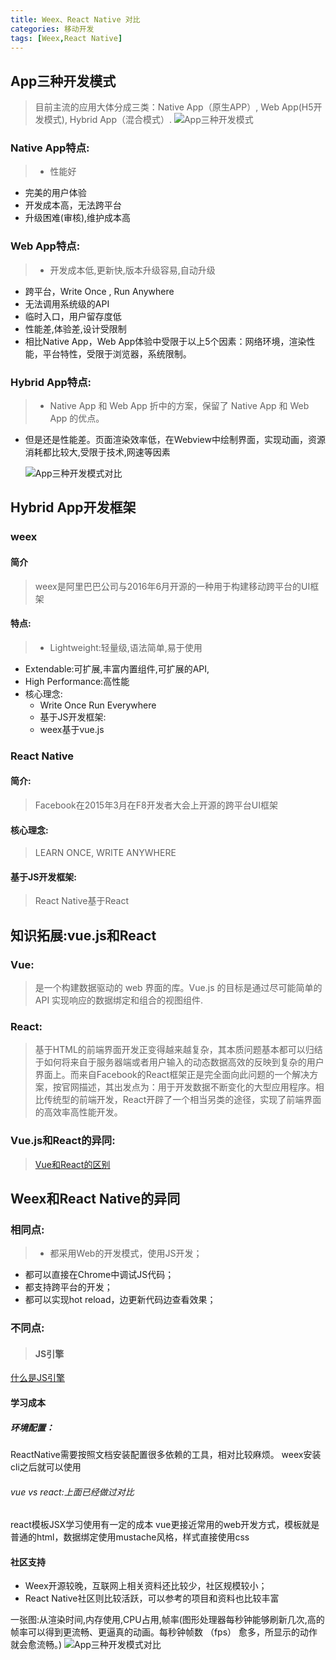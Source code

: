 ```yaml
---
title: Weex、React Native 对比
categories: 移动开发
tags: [Weex,React Native]
---
```


## App三种开发模式
>目前主流的应用大体分成三类：Native App（原生APP）, Web App(H5开发模式), Hybrid App（混合模式）.
![App三种开发模式](1.png)

### Native App特点:
>+ 性能好
+ 完美的用户体验
+ 开发成本高，无法跨平台
+ 升级困难(审核),维护成本高

### Web App特点:
>+ 开发成本低,更新快,版本升级容易,自动升级
+ 跨平台，Write Once , Run Anywhere
+ 无法调用系统级的API
+ 临时入口，用户留存度低
+ 性能差,体验差,设计受限制
+ 相比Native App，Web App体验中受限于以上5个因素：网络环境，渲染性能，平台特性，受限于浏览器，系统限制。

### Hybrid App特点:
>+ Native App 和 Web App 折中的方案，保留了 Native App 和 Web App 的优点。
+ 但是还是性能差。页面渲染效率低，在Webview中绘制界面，实现动画，资源消耗都比较大,受限于技术,网速等因素

  ![App三种开发模式对比](2.png)

## Hybrid App开发框架
### weex
#### 简介    
>weex是阿里巴巴公司与2016年6月开源的一种用于构建移动跨平台的UI框架

#### 特点:
>+ Lightweight:轻量级,语法简单,易于使用
+ Extendable:可扩展,丰富内置组件,可扩展的API,
+ High Performance:高性能
+ 核心理念:
    + Write Once Run Everywhere
    + 基于JS开发框架:
    + weex基于vue.js

### React Native
#### 简介:
>Facebook在2015年3月在F8开发者大会上开源的跨平台UI框架

#### 核心理念:
>LEARN ONCE, WRITE ANYWHERE

#### 基于JS开发框架:
>React Native基于React

## 知识拓展:vue.js和React
### Vue:
>是一个构建数据驱动的 web 界面的库。Vue.js 的目标是通过尽可能简单的 API 实现响应的数据绑定和组合的视图组件.

### React:
>基于HTML的前端界面开发正变得越来越复杂，其本质问题基本都可以归结于如何将来自于服务器端或者用户输入的动态数据高效的反映到复杂的用户界面上。而来自Facebook的React框架正是完全面向此问题的一个解决方案，按官网描述，其出发点为：用于开发数据不断变化的大型应用程序。相比传统型的前端开发，React开辟了一个相当另类的途径，实现了前端界面的高效率高性能开发。

### Vue.js和React的异同:
>[Vue和React的区别](https://cn.vuejs.org/v2/guide/comparison.html)

## Weex和React Native的异同
### 相同点:
>+ 都采用Web的开发模式，使用JS开发；
+ 都可以直接在Chrome中调试JS代码；
+ 都支持跨平台的开发；
+ 都可以实现hot reload，边更新代码边查看效果；

### 不同点:
>#### JS引擎  
  [什么是JS引擎](https://zh.wikipedia.org/wiki/JavaScript%E5%BC%95%E6%93%8E)
#### 学习成本
##### 环境配置：
ReactNative需要按照文档安装配置很多依赖的工具，相对比较麻烦。 weex安装cli之后就可以使用
###### vue vs react:上面已经做过对比
react模板JSX学习使用有一定的成本 vue更接近常用的web开发方式，模板就是普通的html，数据绑定使用mustache风格，样式直接使用css
#### 社区支持
  + Weex开源较晚，互联网上相关资料还比较少，社区规模较小；
  + React Native社区则比较活跃，可以参考的项目和资料也比较丰富

一张图:从渲染时间,内存使用,CPU占用,帧率(图形处理器每秒钟能够刷新几次,高的帧率可以得到更流畅、更逼真的动画。每秒钟帧数 （fps） 愈多，所显示的动作就会愈流畅。)
  ![App三种开发模式对比](3.png)
